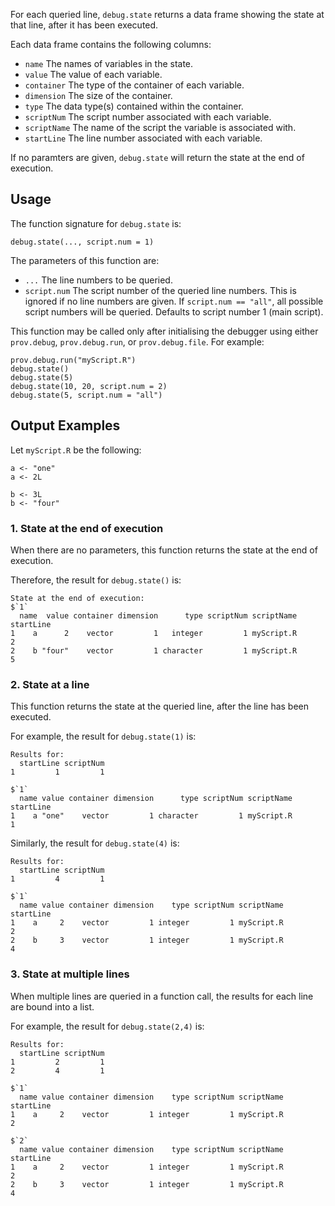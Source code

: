 For each queried line, `debug.state` returns a data frame showing the state at that 
line, after it has been executed.

Each data frame contains the following columns:
* `name` The names of variables in the state.
* `value` The value of each variable.
* `container` The type of the container of each variable.
* `dimension` The size of the container.
* `type` The data type(s) contained within the container.
* `scriptNum` The script number associated with each variable.
* `scriptName` The name of the script the variable is associated with.
* `startLine` The line number associated with each variable.

If no paramters are given, `debug.state` will return the state at the end of execution.


## Usage
The function signature for `debug.state` is:
```
debug.state(..., script.num = 1)
```

The parameters of this function are:
* `...` The line numbers to be queried.
* `script.num` The script number of the queried line numbers.
This is ignored if no line numbers are given.
If `script.num == "all"`, all possible script numbers will be queried.
Defaults to script number 1 (main script).

This function may be called only after initialising the debugger using either 
`prov.debug`, `prov.debug.run`, or `prov.debug.file`. For example:
```
prov.debug.run("myScript.R")
debug.state()
debug.state(5)
debug.state(10, 20, script.num = 2)
debug.state(5, script.num = "all")
```


## Output Examples

Let `myScript.R` be the following:
```
a <- "one"
a <- 2L

b <- 3L
b <- "four"
```

### 1. State at the end of execution
When there are no parameters, this function returns the state at the end of
execution.

Therefore, the result for `debug.state()` is:
```
State at the end of execution:
$`1`
  name  value container dimension      type scriptNum scriptName startLine
1    a      2    vector         1   integer         1 myScript.R         2
2    b "four"    vector         1 character         1 myScript.R         5
```

### 2. State at a line
This function returns the state at the queried line, after the line has been
executed.

For example, the result for `debug.state(1)` is:
```
Results for:
  startLine scriptNum
1         1         1

$`1`
  name value container dimension      type scriptNum scriptName startLine
1    a "one"    vector         1 character         1 myScript.R         1
```

Similarly, the result for `debug.state(4)` is:
```
Results for:
  startLine scriptNum
1         4         1

$`1`
  name value container dimension    type scriptNum scriptName startLine
1    a     2    vector         1 integer         1 myScript.R         2
2    b     3    vector         1 integer         1 myScript.R         4
```

### 3. State at multiple lines
When multiple lines are queried in a function call, the results for each line
are bound into a list.

For example, the result for `debug.state(2,4)` is:
```
Results for:
  startLine scriptNum
1         2         1
2         4         1

$`1`
  name value container dimension    type scriptNum scriptName startLine
1    a     2    vector         1 integer         1 myScript.R         2

$`2`
  name value container dimension    type scriptNum scriptName startLine
1    a     2    vector         1 integer         1 myScript.R         2
2    b     3    vector         1 integer         1 myScript.R         4
```